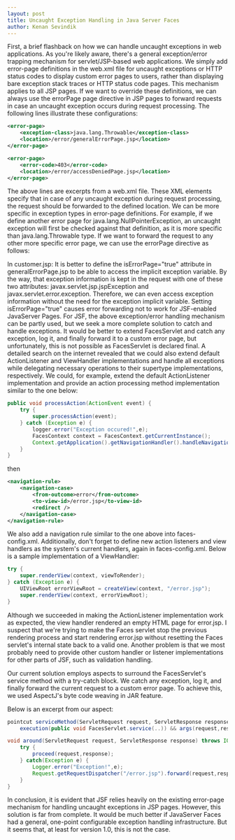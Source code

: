 ```yaml
---
layout: post
title: Uncaught Exception Handling in Java Server Faces
author: Kenan Sevindik
---
```

First, a brief flashback on how we can handle uncaught exceptions in web applications. As you're likely aware, there's a 
general exception/error trapping mechanism for servlet/JSP-based web applications. We simply add error-page definitions 
in the web.xml file for uncaught exceptions or HTTP status codes to display custom error pages to users, rather than 
displaying bare exception stack traces or HTTP status code pages. This mechanism applies to all JSP pages. If we want to 
override these definitions, we can always use the errorPage page directive in JSP pages to forward requests in case an 
uncaught exception occurs during request processing. The following lines illustrate these configurations:
```xml
<error-page>
    <exception-class>java.lang.Throwable</exception-class>
    <location>/error/generalErrorPage.jsp</location>
</error-page>

<error-page>
    <error-code>403</error-code>
    <location>/error/accessDeniedPage.jsp</location>
</error-page>
```
The above lines are excerpts from a web.xml file. These XML elements specify that in case of any uncaught exception during 
request processing, the request should be forwarded to the defined location. We can be more specific in exception types 
in error-page definitions. For example, if we define another error page for java.lang.NullPointerException, an uncaught 
exception will first be checked against that definition, as it is more specific than java.lang.Throwable type. If we want 
to forward the request to any other more specific error page, we can use the errorPage directive as follows:

In customer.jsp: It is better to define the isErrorPage="true" attribute in generalErrorPage.jsp to be able to access the 
implicit exception variable. By the way, that exception information is kept in the request with one of these two attributes: 
javax.servlet.jsp.jspException and javax.servlet.error.exception. Therefore, we can even access exception information without 
the need for the exception implicit variable. Setting isErrorPage="true" causes error forwarding not to work for JSF-enabled 
JavaServer Pages. For JSF, the above exception/error handling mechanism can be partly used, but we seek a more complete 
solution to catch and handle exceptions. It would be better to extend FacesServlet and catch any exception, log it, and 
finally forward it to a custom error page, but unfortunately, this is not possible as FacesServlet is declared final. A 
detailed search on the internet revealed that we could also extend default ActionListener and ViewHandler implementations 
and handle all exceptions while delegating necessary operations to their supertype implementations, respectively. We could, 
for example, extend the default ActionListener implementation and provide an action processing method implementation similar 
to the one below:
```java
public void processAction(ActionEvent event) {
    try {
        super.processAction(event);
    } catch (Exception e) {
        logger.error("Exception occured!",e);
        FacesContext context = FacesContext.getCurrentInstance();
        Context.getApplication().getNavigationHandler().handleNavigation(context, null, "error");
    }
}
```
then
```xml
<navigation-rule>
    <navigation-case>
        <from-outcome>error</from-outcome>
        <to-view-id>/error.jsp</to-view-id>
        <redirect />
    </navigation-case>
</navigation-rule>
```
We also add a navigation rule similar to the one above into faces-config.xml. Additionally, don't forget to define new 
action listeners and view handlers as the system's current handlers, again in faces-config.xml. Below is a sample 
implementation of a ViewHandler:
```java
try {
    super.renderView(context, viewToRender);
} catch (Exception e) {
    UIViewRoot errorViewRoot = createView(context, "/error.jsp");
    super.renderView(context, errorViewRoot);
}
```
Although we succeeded in making the ActionListener implementation work as expected, the view handler rendered an empty 
HTML page for error.jsp. I suspect that we're trying to make the Faces servlet stop the previous rendering process and 
start rendering error.jsp without resetting the Faces servlet's internal state back to a valid one. Another problem is 
that we most probably need to provide other custom handler or listener implementations for other parts of JSF, such as 
validation handling.

Our current solution employs aspects to surround the FacesServlet's service method with a try-catch block. We catch any 
exception, log it, and finally forward the current request to a custom error page. To achieve this, we used AspectJ's byte 
code weaving in JAR feature.

Below is an excerpt from our aspect:
```java
pointcut serviceMethod(ServletRequest request, ServletResponse response) :
	execution(public void FacesServlet.service(..)) && args(request,response);

void around(ServletRequest request, ServletResponse response) throws IOException, ServletException : serviceMethod(request,response) {
	try {
		proceed(request,response);
	} catch(Exception e) {
		Logger.error("Exception!",e);
		Request.getRequestDispatcher("/error.jsp").forward(request,response);
	}
}
```
In conclusion, it is evident that JSF relies heavily on the existing error-page mechanism for handling uncaught exceptions 
in JSP pages. However, this solution is far from complete. It would be much better if JavaServer Faces had a general, 
one-point configurable exception handling infrastructure. But it seems that, at least for version 1.0, this is not the case.
